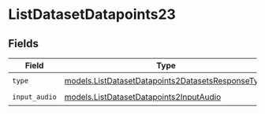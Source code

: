 # ListDatasetDatapoints23


## Fields

| Field                                                                                                        | Type                                                                                                         | Required                                                                                                     | Description                                                                                                  |
| ------------------------------------------------------------------------------------------------------------ | ------------------------------------------------------------------------------------------------------------ | ------------------------------------------------------------------------------------------------------------ | ------------------------------------------------------------------------------------------------------------ |
| `type`                                                                                                       | [models.ListDatasetDatapoints2DatasetsResponseType](../models/listdatasetdatapoints2datasetsresponsetype.md) | :heavy_check_mark:                                                                                           | N/A                                                                                                          |
| `input_audio`                                                                                                | [models.ListDatasetDatapoints2InputAudio](../models/listdatasetdatapoints2inputaudio.md)                     | :heavy_check_mark:                                                                                           | N/A                                                                                                          |